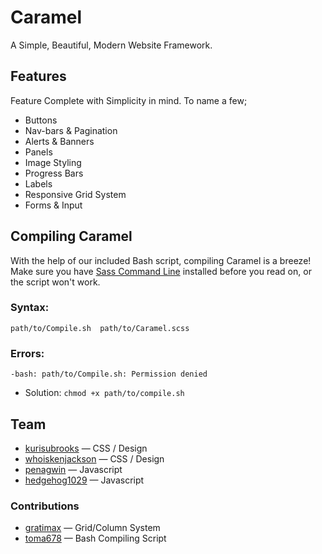 # Caramel
A Simple, Beautiful, Modern Website Framework.

## Features
Feature Complete with Simplicity in mind. To name a few;

 * Buttons
 * Nav-bars & Pagination
 * Alerts & Banners
 * Panels
 * Image Styling
 * Progress Bars
 * Labels
 * Responsive Grid System
 * Forms & Input

## Compiling Caramel
With the help of our included Bash script, compiling Caramel is a breeze! Make sure you have [Sass Command Line](http://sass-lang.com/install) installed before you read on, or the script won't work.

### Syntax:

	path/to/Compile.sh  path/to/Caramel.scss
    
### Errors:

	-bash: path/to/Compile.sh: Permission denied
* Solution: `chmod +x path/to/compile.sh`

## Team

 * [kurisubrooks](http://github.com/kurisubrooks) — CSS / Design
 * [whoiskenjackson](http://github.com/whoiskenjackson) — CSS / Design
 * [penagwin](http://github.com/penagwin) — Javascript
 * [hedgehog1029](http://github.com/hedgehog1029) — Javascript

### Contributions
 * [gratimax](http://github.com/gratimax) — Grid/Column System
 * [toma678](http://github.com/toma678) — Bash Compiling Script